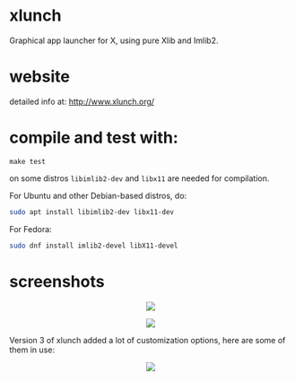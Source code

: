 # xlunch
Graphical app launcher for X, using pure Xlib and Imlib2.

# website

detailed info at: http://www.xlunch.org/

# compile and test with:

    make test

on some distros `libimlib2-dev` and `libx11` are needed for compilation.

For Ubuntu and other Debian-based distros, do: 

``` sh
sudo apt install libimlib2-dev libx11-dev
```

For Fedora: 

```sh
sudo dnf install imlib2-devel libX11-devel
```

# screenshots
<p align="center">
        <img src="https://raw.githubusercontent.com/Tomas-M/xlunch/Screenshot/screenshot.png">
</p>
<p align="center">
        <img src="https://raw.githubusercontent.com/Tomas-M/xlunch/Screenshot/screenshot2.png">
</p>


Version 3 of xlunch added a lot of customization options, here are some of them in use:
<p align="center">
        <img src="https://raw.githubusercontent.com/Tomas-M/xlunch/Screenshot/screenshot3.png">
</p>
